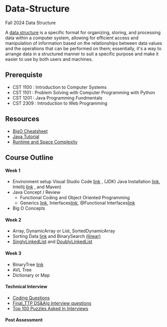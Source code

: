 # Data-Structure
Fall 2024 Data Structure

A [data structure](https://www.geeksforgeeks.org/introduction-to-data-structures/) is a specific format for organizing, storing, and processing data within a computer system, allowing for efficient access and manipulation of information based on the relationships between data values and the operations that can be performed on them; essentially, it's a way to arrange data in a structured manner to suit a specific purpose and make it easier to use by both users and machines.

## Prerequiste
  *  CST 1100 : Introduction to Computer Systems
  *  CST 1101 : Problem Solving with Computer Programming with Python
  *  CST 1201 : Java Programming Fundmentals
  *  CST 2309 : Introduction to Web Programming    

## Resources
  *  [BigO Cheatsheet](https://www.bigocheatsheet.com/)
  *  [Java Tutorial](https://www.w3schools.com/java/)
  *  [Runtime and Space Complexity](https://www.linkedin.com/pulse/big-o-notation-time-complexity-algorithm-vikas-kumar)

## Course Outline

#### Week 1
  *  Environment setup Visual Studio Code [link](https://code.visualstudio.com/download) , (JDK) Java Installation [link](https://www.oracle.com/java/technologies/javase/jdk21-archive-downloads.html), Intellij [link](https://www.jetbrains.com/idea/download/?section=windows) , and Maven)
  *  Java Concept / Review
      * Functional Coding and Object Oriented Programming
      * Generics [link](https://docs.oracle.com/javase/tutorial/java/generics/why.html), Interfaces[link](), @Functional Interfaces[link](https://www.geeksforgeeks.org/functional-interfaces-java/)
  *  Big O Concepts    
    
#### Week 2
  *  Array, DynamicArray or List, SortedDynamicArray
  *  Sorting Data [link](https://www.geeksforgeeks.org/quick-sort-algorithm/?ref=shm) and BinarySearch [(linear)](https://www.geeksforgeeks.org/binary-search/)
  *  [SinglyLinkedList](https://www.geeksforgeeks.org/singly-linked-list-tutorial/#understanding-node-structure) and [DoublyLinkedList](https://www.geeksforgeeks.org/introduction-and-insertion-in-a-doubly-linked-list/?ref=shm)
    
#### Week 3
  *  BinaryTree [link](https://www.geeksforgeeks.org/binary-search-tree-data-structure/#)
  *  AVL Tree
  *  Dictionary or Map
#### Technical Interview
 *  [Coding Questions](https://docs.google.com/document/d/1331ZOHxlguq-3hDjrIjNPSNDQ5IlBnXPSOvAEEEeAF8/edit?tab=t.0)
 *  [Final_TTP DS&Alg Interview questions](https://docs.google.com/spreadsheets/d/17BofgX6XaOSVbUGKCxbj0UD2dCoBCMpflNgSbklRfBs/edit?gid=0#gid=0)
 *  [Top 100 Puzzles Asked In Interviews](https://www.geeksforgeeks.org/top-100-puzzles-asked-in-interviews/?ref=outind)
#### Post Assessment

